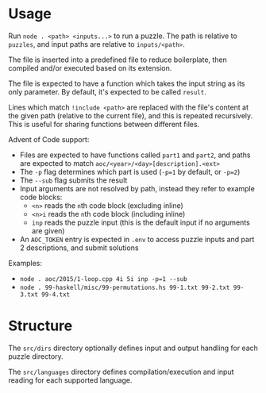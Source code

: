 # Usage

Run `node . <path> <inputs...>` to run a puzzle. The path is relative to `puzzles`, and input paths are relative to `inputs/<path>`.

The file is inserted into a predefined file to reduce boilerplate, then compiled and/or executed based on its extension.

The file is expected to have a function which takes the input string as its only parameter. By default, it's expected to be called `result`.

Lines which match `!include <path>` are replaced with the file's content at the given path (relative to the current file), and this is repeated recursively. This is useful for sharing functions between different files.

Advent of Code support:
- Files are expected to have functions called `part1` and `part2`, and paths are expected to match `aoc/<year>/<day>[description].<ext>`
- The `-p` flag determines which part is used (`-p=1` by default, or `-p=2`)
- The `--sub` flag submits the result
- Input arguments are not resolved by path, instead they refer to example code blocks:
  - `<n>` reads the `n`th code block (excluding inline)
  - `<n>i` reads the `n`th code block (including inline)
  - `inp` reads the puzzle input (this is the default input if no arguments are given)
- An `AOC_TOKEN` entry is expected in `.env` to access puzzle inputs and part 2 descriptions, and submit solutions

Examples:
- `node . aoc/2015/1-loop.cpp 4i 5i inp -p=1 --sub`
- `node . 99-haskell/misc/99-permutations.hs 99-1.txt 99-2.txt 99-3.txt 99-4.txt`

# Structure

The `src/dirs` directory optionally defines input and output handling for each puzzle directory.

The `src/languages` directory defines compilation/execution and input reading for each supported language.